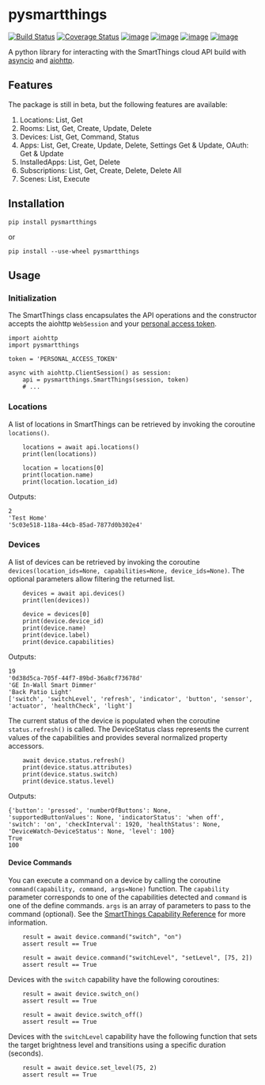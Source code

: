 # pysmartthings
[![Build Status](https://travis-ci.org/andrewsayre/pysmartthings.svg?branch=master)](https://travis-ci.org/andrewsayre/pysmartthings)
[![Coverage Status](https://coveralls.io/repos/github/andrewsayre/pysmartthings/badge.svg?branch=master)](https://coveralls.io/github/andrewsayre/pysmartthings?branch=master)
[![image](https://img.shields.io/pypi/v/pysmartthings.svg)](https://pypi.org/project/pysmartthings/)
[![image](https://img.shields.io/pypi/pyversions/pysmartthings.svg)](https://pypi.org/project/pysmartthings/)
[![image](https://img.shields.io/pypi/l/pysmartthings.svg)](https://pypi.org/project/pysmartthings/)
[![image](https://img.shields.io/badge/Reviewed_by-Hound-8E64B0.svg)](https://houndci.com)

A python library for interacting with the SmartThings cloud API build with [asyncio](https://docs.python.org/3/library/asyncio.html) and [aiohttp](https://aiohttp.readthedocs.io/en/stable/). 
## Features
The package is still in beta, but the following features are available:
1. Locations: List, Get
1. Rooms: List, Get, Create, Update, Delete
1. Devices: List, Get, Command, Status
1. Apps: List, Get, Create, Update, Delete, Settings Get & Update, OAuth: Get & Update
1. InstalledApps: List, Get, Delete
1. Subscriptions: List, Get, Create, Delete, Delete All
1. Scenes: List, Execute
## Installation
```commandline
pip install pysmartthings
```
or
```commandline
pip install --use-wheel pysmartthings
```
## Usage
### Initialization
The SmartThings class encapsulates the API operations and the constructor accepts the aiohttp `WebSession` and your [personal access token](https://account.smartthings.com/tokens).
```pythonstub
import aiohttp
import pysmartthings

token = 'PERSONAL_ACCESS_TOKEN'

async with aiohttp.ClientSession() as session:
    api = pysmartthings.SmartThings(session, token)
    # ...
```
### Locations
A list of locations in SmartThings can be retrieved by invoking the coroutine `locations()`.
```pythonstub
    locations = await api.locations()
    print(len(locations))
    
    location = locations[0]
    print(location.name)
    print(location.location_id) 
```
Outputs:
```pythonstub
2
'Test Home'
'5c03e518-118a-44cb-85ad-7877d0b302e4'
```
### Devices
A list of devices can be retrieved by invoking the coroutine `devices(location_ids=None, capabilities=None, device_ids=None)`.  The optional parameters allow filtering the returned list.  
```pythonstub
    devices = await api.devices()
    print(len(devices))
    
    device = devices[0]
    print(device.device_id)
    print(device.name)
    print(device.label)
    print(device.capabilities)
```
Outputs:
```pythonstub
19
'0d38d5ca-705f-44f7-89bd-36a8cf73678d'
'GE In-Wall Smart Dimmer'
'Back Patio Light'
['switch', 'switchLevel', 'refresh', 'indicator', 'button', 'sensor', 'actuator', 'healthCheck', 'light']
```
The current status of the device is populated when the coroutine `status.refresh()` is called.  The DeviceStatus class represents the current values of the capabilities and provides several normalized property accessors.
```pythonstub
    await device.status.refresh()    
    print(device.status.attributes)
    print(device.status.switch)
    print(device.status.level)
```
Outputs:
```pythonstub
{'button': 'pressed', 'numberOfButtons': None, 'supportedButtonValues': None, 'indicatorStatus': 'when off', 'switch': 'on', 'checkInterval': 1920, 'healthStatus': None, 'DeviceWatch-DeviceStatus': None, 'level': 100}
True
100
```
#### Device Commands
You can execute a command on a device by calling the coroutine `command(capability, command, args=None)` function.  The `capability` parameter corresponds to one of the capabilities detected and `command` is one of the define commands. `args` is an array of parameters to pass to the command (optional).  See the [SmartThings Capability Reference](https://smartthings.developer.samsung.com/develop/api-ref/capabilities.html) for more information.
```pythonstub
    result = await device.command("switch", "on")
    assert result == True
    
    result = await device.command("switchLevel", "setLevel", [75, 2])
    assert result == True
```
Devices with the `switch` capability have the following coroutines:
```pythonstub
    result = await device.switch_on()
    assert result == True
    
    result = await device.switch_off()
    assert result == True
```
Devices with the `switchLevel` capability have the following function that sets the target brightness level and transitions using a specific duration (seconds).
```pythonstub
    result = await device.set_level(75, 2)
    assert result == True
```